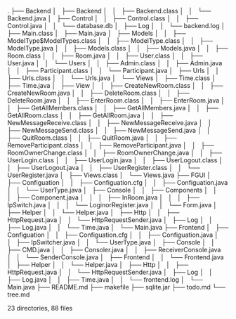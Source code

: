 .
├── Backend
│   ├── Backend
│   │   ├── Backend.class
│   │   └── Backend.java
│   ├── Control
│   │   ├── Control.class
│   │   ├── Control.java
│   │   └── database.db
│   ├── Log
│   │   └── backend.log
│   ├── Main.class
│   ├── Main.java
│   ├── Models
│   │   ├── ModelType$ModelTypes.class
│   │   ├── ModelType.class
│   │   ├── ModelType.java
│   │   ├── Models.class
│   │   ├── Models.java
│   │   ├── Room.class
│   │   ├── Room.java
│   │   ├── User.class
│   │   ├── User.java
│   │   └── Users
│   │       ├── Admin.class
│   │       ├── Admin.java
│   │       ├── Participant.class
│   │       └── Participant.java
│   ├── Urls
│   │   ├── Urls.class
│   │   └── Urls.java
│   └── Views
│       ├── Time.class
│       ├── Time.java
│       ├── View
│       │   ├── CreateNewRoom.class
│       │   ├── CreateNewRoom.java
│       │   ├── DeleteRoom.class
│       │   ├── DeleteRoom.java
│       │   ├── EnterRoom.class
│       │   ├── EnterRoom.java
│       │   ├── GetAllMembers.class
│       │   ├── GetAllMembers.java
│       │   ├── GetAllRoom.class
│       │   ├── GetAllRoom.java
│       │   ├── NewMessageReceive.class
│       │   ├── NewMessageReceive.java
│       │   ├── NewMessageSend.class
│       │   ├── NewMessageSend.java
│       │   ├── QuitRoom.class
│       │   ├── QuitRoom.java
│       │   ├── RemoveParticipant.class
│       │   ├── RemoveParticipant.java
│       │   ├── RoomOwnerChange.class
│       │   ├── RoomOwnerChange.java
│       │   ├── UserLogin.class
│       │   ├── UserLogin.java
│       │   ├── UserLogout.class
│       │   ├── UserLogout.java
│       │   ├── UserRegister.class
│       │   └── UserRegister.java
│       ├── Views.class
│       └── Views.java
├── FGUI
│   ├── Configuation
│   │   ├── Configuation.cfg
│   │   ├── Configuation.java
│   │   └── UserType.java
│   ├── Console
│   │   ├── Components
│   │   │   ├── Component.java
│   │   │   ├── InRoom.java
│   │   │   ├── IpSwitch.java
│   │   │   └── LoginorRegister.java
│   │   └── Form.java
│   ├── Helper
│   │   └── Helper.java
│   ├── Http
│   │   ├── HttpRequest.java
│   │   └── HttpRequestSender.java
│   ├── Log
│   │   ├── Log.java
│   │   └── Time.java
│   └── Main.java
├── Frontend
│   ├── Configuation
│   │   ├── Configuation.cfg
│   │   ├── Configuation.java
│   │   ├── IpSwitcher.java
│   │   └── UserType.java
│   ├── Console
│   │   ├── CMD.java
│   │   ├── Consoler.java
│   │   ├── ReceiverConsole.java
│   │   └── SenderConsole.java
│   ├── Frontend
│   │   └── Frontend.java
│   ├── Helper
│   │   └── Helper.java
│   ├── Http
│   │   ├── HttpRequest.java
│   │   └── HttpRequestSender.java
│   ├── Log
│   │   ├── Log.java
│   │   ├── Time.java
│   │   └── frontend.log
│   └── Main.java
├── README.md
├── makefile
├── sqlite.jar
├── todo.md
└── tree.md

23 directories, 88 files
